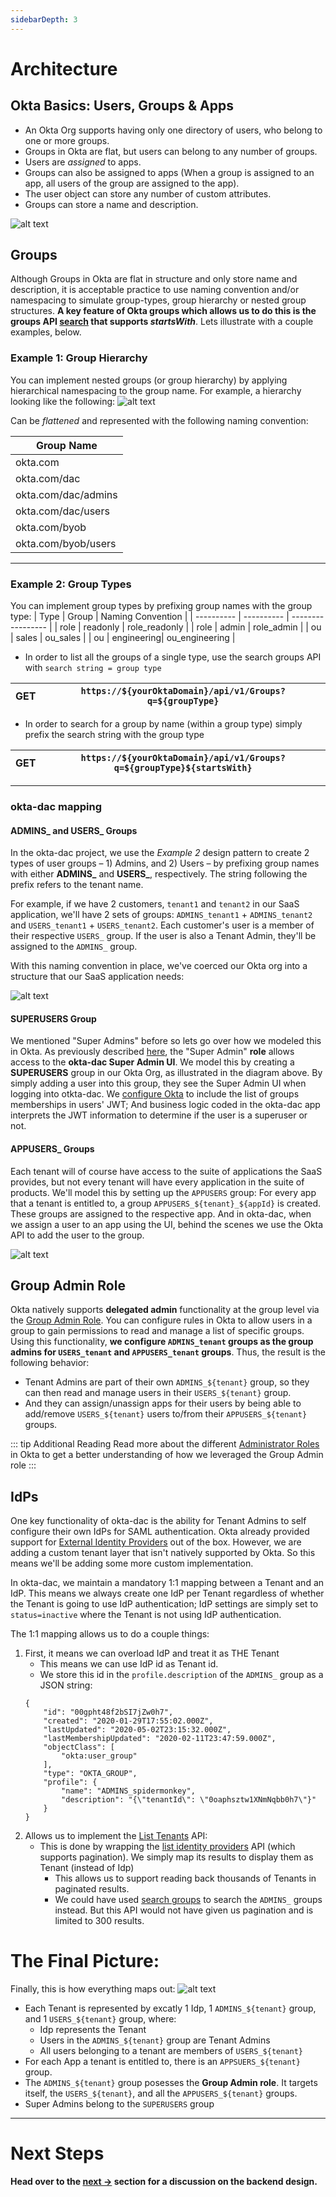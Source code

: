 ```yaml
---
sidebarDepth: 3
---
```


# Architecture

## Okta Basics: Users, Groups & Apps

* An Okta Org supports having only one directory of users, who belong to one or more groups. 
* Groups in Okta are flat, but users can belong to any number of groups. 
* Users are *assigned* to apps. 
* Groups can also be assigned to apps (When a group is assigned to an app, all users of the group are assigned to the app). 
* The user object can store any number of custom attributes. 
* Groups can store a name and description. 

![alt text](./images/okta-entities.png)

## Groups
Although Groups in Okta are flat in structure and only store name and description, it is acceptable practice to use naming convention and/or namespacing to simulate group-types, group hierarchy or nested group structures. **A key feature of Okta groups which allows us to do this is the groups API [search](https://developer.okta.com/docs/reference/api/groups/#search-groups) that supports *startsWith***. Lets illustrate with a couple examples, below.

### Example 1: Group Hierarchy

You can implement nested groups (or group hierarchy) by applying hierarchical namespacing to the group name. For example, a hierarchy looking like the following:
![alt text](./images/dac-groups-example1.png)

Can be *flattened* and represented with the following naming convention:

| Group Name |
| ---------- |
| okta.com   |
| okta.com/dac |
| okta.com/dac/admins  |
| okta.com/dac/users  |
| okta.com/byob |
| okta.com/byob/users |

---
### Example 2: Group Types

You can implement group types by prefixing group names with the group type:
| Type       | Group      | Naming Convention |
| ---------- | ---------- | ----------------- |
| role       |  readonly  |  role_readonly    |
| role       |  admin     |  role_admin       |
| ou         |  sales     |  ou_sales         |
| ou         | engineering|  ou_engineering   |
* In order to list all the groups of a single type, use the search groups API with `search string = group type`


| GET | `https://${yourOktaDomain}/api/v1/Groups?q=${groupType}` |
| --- | --- |

* In order to search for a group by name (within a group type) simply prefix the search string with the group type

| GET | `https://${yourOktaDomain}/api/v1/Groups?q=${groupType}${startsWith}` |
| --- | --- |

---
### okta-dac mapping

#### ADMINS_ and USERS_ Groups
In the okta-dac project, we use the *Example 2* design pattern to create 2 types of user groups – 1) Admins, and 2) Users – by prefixing group names with either **ADMINS_** and **USERS_**, respectively. The string following the prefix refers to the tenant name. 

For example, if we have 2 customers, `tenant1` and `tenant2` in our SaaS application, we'll have 2 sets of groups: `ADMINS_tenant1` + `ADMINS_tenant2` and `USERS_tenant1` + `USERS_tenant2`. Each customer's user is a member of their respective `USERS_` group. If the user is also a Tenant Admin, they'll be assigned to the `ADMINS_` group. 

With this naming convention in place, we've coerced our Okta org into a structure that our SaaS application needs:

![alt text](./images/multitenant.png)

#### SUPERUSERS Group
We mentioned "Super Admins" before so lets go over how we modeled this in Okta. As previously described [here](/guide/#superuser), the "Super Admin" __role__ allows access to the **okta-dac Super Admin UI**. We model this by creating a __SUPERUSERS__ group in our Okta Org, as illustrated in the diagram above. By simply adding a user into this group, they see the Super Admin UI when logging into otkta-dac. We [configure Okta](/guide/org-setup.html#_5-add-custom-claims) to include the list of groups memberships in users' JWT; And business logic coded in the okta-dac app interprets the JWT information to determine if the user is a superuser or not.

#### APPUSERS_ Groups
Each tenant will of course have access to the suite of applications the SaaS provides, but not every tenant will have every application in the suite of products. We'll model this by setting up the `APPUSERS` group: For every app that a tenant is entitled to, a group `APPUSERS_${tenant}_${appId}` is created. These groups are assigned to the respective app. And in okta-dac, when we assign a user to an app using the UI, behind the scenes we use the Okta API to add the user to the group.

![alt text](./images/appusers.png)

## Group Admin Role
Okta natively supports **delegated admin** functionality at the group level via the [Group Admin Role](https://help.okta.com/en/prod/Content/Topics/Security/admin-role-groupadmin.htm). You can configure rules in Okta to allow users in a group to gain permissions to read and manage a list of specific groups. Using this functionality, **we configure `ADMINS_tenant` groups as the group admins for `USERS_tenant` and `APPUSERS_tenant` groups**. Thus, the result is the following behavior:
* Tenant Admins are part of their own `ADMINS_${tenant}` group, so they can then read and manage users in their `USERS_${tenant}` group. 
* And they can assign/unassign apps for their users by being able to add/remove `USERS_${tenant}` users to/from their `APPUSERS_${tenant}` groups.

::: tip Additional Reading
Read more about the different [Administrator Roles](https://help.okta.com/en/prod/Content/Topics/Security/Administrators.htm) in Okta to get a better understanding of how we leveraged the Group Admin role
:::

## IdPs
One key functionality of okta-dac is the ability for Tenant Admins to self configure their own IdPs for SAML authentication. Okta already provided support for [External Identity Providers](https://developer.okta.com/docs/concepts/identity-providers/) out of the box. However, we are adding a custom tenant layer that isn't natively supported by Okta. So this means we'll be adding some more custom implementation.

In okta-dac, we maintain a mandatory 1:1 mapping between a Tenant and an IdP. This means we always create one IdP per Tenant regardless of whether the Tenant is going to use IdP authentication; IdP settings are simply set to `status=inactive` where the Tenant is not using IdP authentication.

The 1:1 mapping allows us to do a couple things:
1. First, it means we can overload IdP and treat it as THE Tenant
    * This means we can use IdP id as Tenant id.
    * We store this id in the `profile.description` of the `ADMINS_` group as a JSON string:
    ```json{12}
    {
        "id": "00gpht48f2bSI7jZw0h7",
        "created": "2020-01-29T17:55:02.000Z",
        "lastUpdated": "2020-05-02T23:15:32.000Z",
        "lastMembershipUpdated": "2020-02-11T23:47:59.000Z",
        "objectClass": [
            "okta:user_group"
        ],
        "type": "OKTA_GROUP",
        "profile": {
            "name": "ADMINS_spidermonkey",
            "description": "{\"tenantId\": \"0oaphsztw1XNmNqbb0h7\"}"
        }
    }
    ```
2. Allows us to implement the [List Tenants](/api/#list-tenants-with-pagination) API: 
    * This is done by wrapping the [list identity providers](https://developer.okta.com/docs/reference/api/idps/#list-identity-providers) API (which supports pagination). We simply map its results to display them as Tenant (instead of Idp)
        * This allows us to support reading back thousands of Tenants in paginated results.
        * We could have used [search groups](https://developer.okta.com/docs/reference/api/groups/#search-groups) to search the `ADMINS_` groups instead. But this API would not have given us pagination and is limited to 300 results.

# The Final Picture:
Finally, this is how everything maps out:
![alt text](./images/dac-map.png)
* Each Tenant is represented by excatly 1 Idp, 1 `ADMINS_${tenant}` group, and 1 `USERS_${tenant}` group, where:
    * Idp represents the Tenant
    * Users in the `ADMINS_${tenant}` group are Tenant Admins
    * All users belonging to a tenant are members of `USERS_${tenant}`
* For each App a tenant is entitled to, there is an `APPSUERS_${tenant}` group.
* The `ADMINS_${tenant}` group posesses the __Group Admin role__. It targets itself, the `USERS_${tenant}`, and all the `APPUSERS_${tenant}` groups.
* Super Admins belong to the `SUPERUSERS` group

--- 
# Next Steps
__Head over to the [next ->](api-design) section for a discussion on the backend design.__
